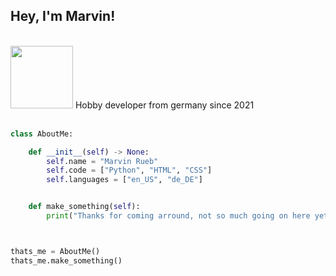## Hey, I'm Marvin!
<br/>
<img src="https://media.tenor.com/NCRHhqkXrJYAAAAi/programmers-go-internet.gif" width="100">
Hobby developer from germany since 2021
<br/><br/>


```py
class AboutMe:

    def __init__(self) -> None:
        self.name = "Marvin Rueb"
        self.code = ["Python", "HTML", "CSS"]
        self.languages = ["en_US", "de_DE"]


    def make_something(self):
        print("Thanks for coming arround, not so much going on here yet!")



thats_me = AboutMe()
thats_me.make_something()
```
